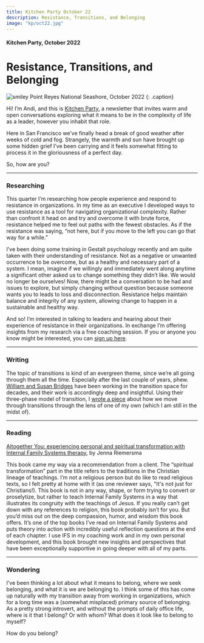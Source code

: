 ```yaml
---
title: Kitchen Party October 22
description: Resistance, Transitions, and Belonging
image: "kp/oct22.jpg"
---
```


#### Kitchen Party, October 2022

# Resistance, Transitions, and Belonging

![smiley](kp/oct22.jpg)
Point Reyes National Seashore, October 2022
{: .caption}


Hi! I’m Andi, and this is [Kitchen Party](kitchen-party), a newsletter that invites warm and open conversations exploring what it means to be in the complexity of life as a leader, however you inhabit that role.

Here in San Francisco we’ve finally head a break of good weather after weeks of cold and fog. Strangely, the warmth and sun have brought up some hidden grief I’ve been carrying and it feels somewhat fitting to process it in the gloriousness of a perfect day.

So, how are you?

---

### Researching

This quarter I’m researching how people experience and respond to resistance in organizations. In my time as an executive I developed ways to use resistance as a tool for navigating organizational complexity. Rather than confront it head on and try and overcome it with brute force, resistance helped me to feel out paths with the fewest obstacles. As if the resistance was saying, “not here, but if you move to the left you can go that way for a while.”

I’ve been doing some training in Gestalt psychology recently and am quite taken with their understanding of resistance. Not as a negative or unwanted occurrence to be overcome, but as a healthy and necessary part of a system. I mean, imagine if we willingly and immediately went along anytime a significant other asked us to change something they didn’t like. We would no longer be ourselves! Now, there might be a conversation to be had and issues to explore, but simply changing without question because someone wants you to leads to loss and disconnection. Resistance helps maintain balance and integrity of any system, allowing change to happen in a sustainable and healthy way.

And so! I’m interested in talking to leaders and hearing about their experience of resistance in their organizations. In exchange I’m offering insights from my research via a free coaching session. If you or anyone you know might be interested, you can [sign up here](research).

---

### Writing

The topic of transitions is kind of an evergreen theme, since we’re all going through them all the time. Especially after the last couple of years, phew. [William and Susan Bridges](https://wmbridges.com) have been working in the transition space for decades, and their work is accordingly deep and insightful. Using their three-phase model of transition, I [wrote a piece](https://medium.com/method-matter/on-navigating-lifes-transitions-104d619316b9) about how we move through transitions through the lens of one of my own (which I am still in the midst of).


---


### Reading

[Altogether You: experiencing personal and spiritual transformation with Internal Family Systems therapy](https://www.amazon.com/Altogether-You-Experiencing-spiritual-transformation-ebook/dp/B089P38ZNZ/), by Jenna Riemersma

This book came my way via a recommendation from a client. The “spiritual transformation” part in the title refers to the traditions in the Christian lineage of teachings. I’m not a religious person but do like to read religious texts, so I felt pretty at home with it (as one reviewer says, "It's not just for Christians!). This book is not in any way, shape, or form trying to convert or proselytize, but rather to teach Internal Family Systems in a way that illustrates its congruity with the teachings of Jesus. If you really can’t get down with any references to religion, this book probably isn’t for you. But you’d miss out on the deep compassion, humor, and wisdom this book offers. It’s one of the top books I’ve read on Internal Family Systems and puts theory into action with incredibly useful reflection questions at the end of each chapter. I use IFS in my coaching work and in my own personal development, and this book brought new insights and perspectives that have been exceptionally supportive in going deeper with all of my parts.

---

### Wondering

I’ve been thinking a lot about what it means to belong, where we seek belonging, and what it is we are belonging to. I think some of this has come up naturally with my transition away from working in organizations, which for a long time was a (somewhat misplaced) primary source of belonging. As a pretty strong introvert, and without the prompts of daily office life, where is it that I belong? Or with whom? What does it look like to belong to myself?

How do you belong?
